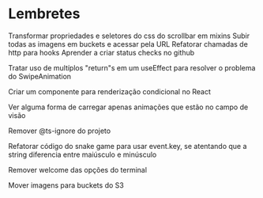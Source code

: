 # Lembretes

Transformar propriedades e seletores do css do scrollbar em mixins
Subir todas as imagens em buckets e acessar pela URL
Refatorar chamadas de http para hooks
Aprender a criar status checks no github

Tratar uso de multíplos "return"s em um useEffect para resolver o problema do SwipeAnimation

Criar um componente para renderização condicional no React

Ver alguma forma de carregar apenas animações que estão no campo de visão

Remover @ts-ignore do projeto

Refatorar código do snake game para usar event.key, se atentando que a string diferencia entre maiúsculo e minúsculo

Remover welcome das opções do terminal

Mover imagens para buckets do S3
